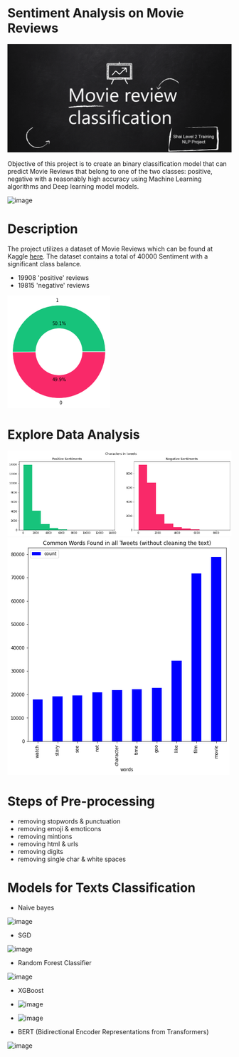 # Sentiment Analysis on Movie Reviews

![0](images/0.PNG)

Objective of this project is to create an binary classification model that can predict Movie Reviews that belong to one of the two classes: positive, negative with a reasonably high accuracy using Machine Learning algorithms and Deep learning model models.

![image](https://user-images.githubusercontent.com/42867555/210126555-6fc6ca1a-ec6e-4fbb-8d04-a2b76e8bfb51.png)


# Description
The project utilizes a dataset of Movie Reviews which can be found at Kaggle [here](https://www.kaggle.com/competitions/shai-training-2022-a-level-2/data).
The dataset contains a total of 40000 Sentiment with a significant class balance.
- 19908 'positive' reviews
- 19815 'negative' reviews

![5](images/5.png)

# Explore Data Analysis
![3](images/3.png) 
                  ![4](images/4.png)
                  
# Steps of Pre-processing
- removing stopwords & punctuation
- removing emoji & emoticons
- removing mintions
- removing html & urls
- removing digits
- removing single char & white spaces

# Models for Texts Classification
- Naive bayes

![image](https://user-images.githubusercontent.com/42867555/210126392-2ebdbdb3-b863-403a-be23-fe2477d4f277.png)

- SGD

![image](https://user-images.githubusercontent.com/42867555/210126409-41d22bc3-b484-4aa2-945e-385fa412265c.png)

- Random Forest Classifier

![image](https://user-images.githubusercontent.com/42867555/210126457-4878f0f7-2126-4048-915c-c918ad6af866.png)


- XGBoost

- ![image](https://user-images.githubusercontent.com/42867555/210126504-1ff2b801-cdcf-49da-a1cd-dbab23f4d829.png)

- ![image](https://user-images.githubusercontent.com/42867555/210126516-2fdec3da-bd73-4fe8-ae46-ee726070cd72.png)


- BERT (Bidirectional Encoder Representations from Transformers)

![image](https://user-images.githubusercontent.com/42867555/210126534-9b67f777-2400-4c6b-b226-55bb23414cba.png)







